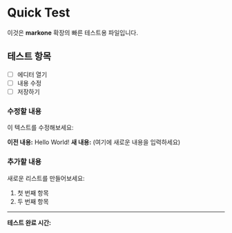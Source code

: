 # Quick Test

이것은 **markone** 확장의 빠른 테스트용 파일입니다.

## 테스트 항목

- [ ] 에디터 열기
- [ ] 내용 수정
- [ ] 저장하기

### 수정할 내용

이 텍스트를 수정해보세요:

**이전 내용:** Hello World!
**새 내용:** (여기에 새로운 내용을 입력하세요)

### 추가할 내용

새로운 리스트를 만들어보세요:

1. 첫 번째 항목
2. 두 번째 항목

---

**테스트 완료 시간:**